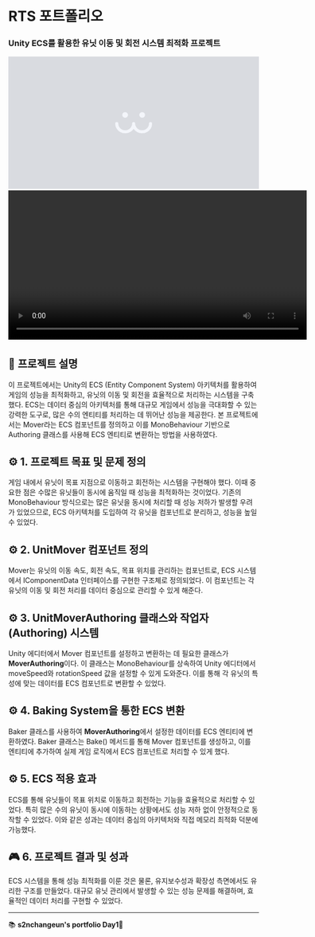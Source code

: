 # RTS 포트폴리오

### Unity ECS를 활용한 유닛 이동 및 회전 시스템 최적화 프로젝트
![](img/default.png)
<video width="600" controls>
  <source src="img/portfolio1_유닛이동.mp4" type="video/mp4">
</video>


## 📌 프로젝트 설명
이 프로젝트에서는 Unity의 ECS (Entity Component System) 아키텍처를 활용하여 게임의 성능을 최적화하고, 유닛의 이동 및 회전을 효율적으로 처리하는 시스템을 구축했다. ECS는 데이터 중심의 아키텍처를 통해 대규모 게임에서 성능을 극대화할 수 있는 강력한 도구로, 많은 수의 엔티티를 처리하는 데 뛰어난 성능을 제공한다. 본 프로젝트에서는 Mover라는 ECS 컴포넌트를 정의하고 이를 MonoBehaviour 기반으로 Authoring 클래스를 사용해 ECS 엔티티로 변환하는 방법을 사용하였다.

## ⚙️ 1. 프로젝트 목표 및 문제 정의
게임 내에서 유닛이 목표 지점으로 이동하고 회전하는 시스템을 구현해야 했다. 이때 중요한 점은 수많은 유닛들이 동시에 움직일 때 성능을 최적화하는 것이었다. 기존의 MonoBehaviour 방식으로는 많은 유닛을 동시에 처리할 때 성능 저하가 발생할 우려가 있었으므로, ECS 아키텍처를 도입하여 각 유닛을 컴포넌트로 분리하고, 성능을 높일 수 있었다.

## ⚙️ 2. UnitMover 컴포넌트 정의
Mover는 유닛의 이동 속도, 회전 속도, 목표 위치를 관리하는 컴포넌트로, ECS 시스템에서 IComponentData 인터페이스를 구현한 구조체로 정의되었다. 이 컴포넌트는 각 유닛의 이동 및 회전 처리를 데이터 중심으로 관리할 수 있게 해준다.

## ⚙️ 3. UnitMoverAuthoring 클래스와 작업자(Authoring) 시스템
Unity 에디터에서 Mover 컴포넌트를 설정하고 변환하는 데 필요한 클래스가 **MoverAuthoring**이다. 이 클래스는 MonoBehaviour를 상속하여 Unity 에디터에서 moveSpeed와 rotationSpeed 값을 설정할 수 있게 도와준다. 이를 통해 각 유닛의 특성에 맞는 데이터를 ECS 컴포넌트로 변환할 수 있었다.

## ⚙️ 4. Baking System을 통한 ECS 변환
Baker 클래스를 사용하여 **MoverAuthoring**에서 설정한 데이터를 ECS 엔티티에 변환하였다. Baker 클래스는 Bake() 메서드를 통해 Mover 컴포넌트를 생성하고, 이를 엔티티에 추가하여 실제 게임 로직에서 ECS 컴포넌트로 처리할 수 있게 했다.

## ⚙️ 5. ECS 적용 효과
ECS를 통해 유닛들이 목표 위치로 이동하고 회전하는 기능을 효율적으로 처리할 수 있었다. 특히 많은 수의 유닛이 동시에 이동하는 상황에서도 성능 저하 없이 안정적으로 동작할 수 있었다. 이와 같은 성과는 데이터 중심의 아키텍처와 직접 메모리 최적화 덕분에 가능했다.

## 🎮 6. 프로젝트 결과 및 성과
ECS 시스템을 통해 성능 최적화를 이룬 것은 물론, 유지보수성과 확장성 측면에서도 유리한 구조를 만들었다. 대규모 유닛 관리에서 발생할 수 있는 성능 문제를 해결하며, 효율적인 데이터 처리를 구현할 수 있었다.



---
📚 **s2nchangeun's portfolio Day1🚀**

